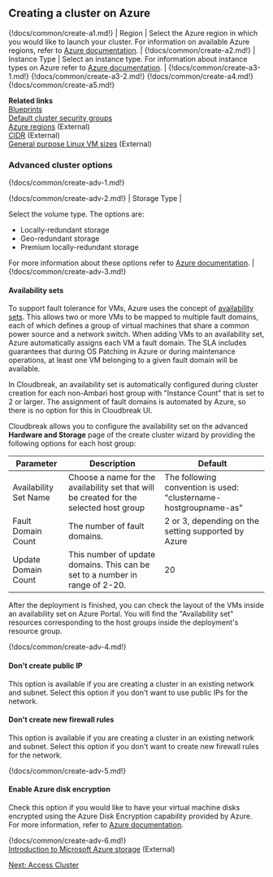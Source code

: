 ## Creating a cluster on Azure 

{!docs/common/create-a1.md!}
| Region | Select the Azure region in which you would like to launch your cluster. For information on available Azure regions, refer to [Azure documentation](https://azure.microsoft.com/en-us/regions/). |
{!docs/common/create-a2.md!}
| Instance Type | Select an instance type. For information about instance types on Azure refer to [Azure documentation](https://docs.microsoft.com/en-us/azure/virtual-machines/linux/sizes-general). |
{!docs/common/create-a3-1.md!}
{!docs/common/create-a3-2.md!}
{!docs/common/create-a4.md!}
{!docs/common/create-a5.md!}

**Related links**  
[Blueprints](blueprints.md)   
[Default cluster security groups](security.md#default-cluster-security-groups)   
[Azure regions](https://azure.microsoft.com/en-us/regions/) (External)     
[CIDR](http://www.ipaddressguide.com/cidr) (External)  
[General purpose Linux VM sizes](https://docs.microsoft.com/en-us/azure/virtual-machines/linux/sizes-general) (External)  



### Advanced cluster options

{!docs/common/create-adv-1.md!}

 
{!docs/common/create-adv-2.md!}
| Storage Type | <p>Select the volume type. The options are:<ul><li>Locally-redundant storage</li><li>Geo-redundant storage</li><li>Premium locally-redundant storage</li></ul> For more information about these options refer to <a href="https://docs.microsoft.com/en-us/azure/storage/storage-introduction" target="_blank">Azure documentation</a>. |
{!docs/common/create-adv-3.md!}


#### Availability sets 

To support fault tolerance for VMs, Azure uses the concept of [availability sets](https://docs.microsoft.com/en-us/azure/virtual-machines/linux/manage-availability). This allows two or more VMs to be mapped to multiple fault domains, each of which defines a group of virtual machines that share a common power source and a network switch. When adding VMs to an availability set, Azure automatically assigns each VM a fault domain. The SLA includes guarantees that during OS Patching in Azure or during maintenance operations, at least one VM belonging to a given fault domain will be available.

In Cloudbreak, an availability set is automatically configured during cluster creation for each non-Ambari host group with "Instance Count" that is set to 2 or larger. The assignment of fault domains is automated by Azure, so there is no option for this in Cloudbreak UI. 
    
Cloudbreak allows you to configure the availability set on the advanced **Hardware and Storage** page of the create cluster wizard by providing the following options for each host group:  

| Parameter | Description | Default |
|---|---|---|
| Availability Set Name | Choose a name for the availability set that will be created for the selected host group | The following convention is used: "clustername-hostgroupname-as" |
| Fault Domain Count | The number of fault domains. | 2 or 3, depending on the setting supported by Azure  |
| Update Domain Count | This number of update domains. This can be set to a number in range of 2-20. | 20 |

After the deployment is finished, you can check the layout of the VMs inside an availability set on Azure Portal. You will find the "Availability set" resources corresponding to the host groups inside the deployment's resource group.


{!docs/common/create-adv-4.md!} 


#### Don't create public IP

This option is available if you are creating a cluster in an existing network and subnet. Select this option if you don't want to use public IPs for the network. 


#### Don't create new firewall rules

This option is available if you are creating a cluster in an existing network and subnet. Select this option if you don't want to create new firewall rules for the network. 

{!docs/common/create-adv-5.md!}


#### Enable Azure disk encryption 

Check this option if you would like to have your virtual machine disks encrypted using the Azure Disk Encryption capability provided by Azure. For more information, refer to [Azure documentation](https://docs.microsoft.com/en-us/azure/security/azure-security-disk-encryption).  

{!docs/common/create-adv-6.md!}  
[Introduction to Microsoft Azure storage](https://docs.microsoft.com/en-us/azure/storage/common/storage-introduction) (External)  



<div class="next">
<a href="../azure-clusters-access/index.html">Next: Access Cluster</a>
</div>

